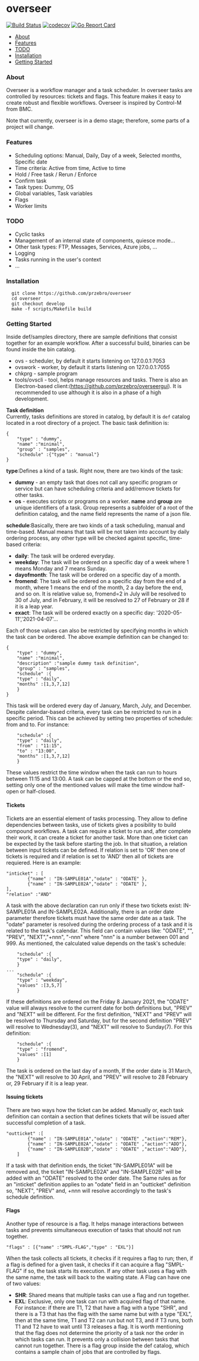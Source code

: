 # overseer
[![Build Status](https://travis-ci.com/przebro/overseer.svg?token=BuDzHpxjhcjeKFWW17aH&branch=develop)](https://travis-ci.com/przebro/overseer)
[![codecov](https://codecov.io/gh/przebro/overseer/branch/develop/graph/badge.svg?token=GGT2W1ARNU)](https://codecov.io/gh/przebro/overseer)
[![Go Report Card](https://goreportcard.com/badge/github.com/przebro/overseer)](https://goreportcard.com/report/github.com/przebro/overseer)

- [About](#about)
- [Features](#features)
- [TODO](#todo)
- [Installation](#installation)
- [Getting Started](#getting-started)

### About
Overseer is a workflow manager and a task scheduler. In overseer tasks are controlled by resources: tickets and flags. This feature makes it easy to create robust and flexible workflows. Overseer is inspired by Control-M from BMC.

Note that currently, overseer is in a demo stage; therefore, some parts of a project will change.

### Features
* Scheduling options: Manual, Daily, Day of a week, Selected months, Specific date
* Time criteria: Active from time, Active to time
* Hold / Free task / Rerun / Enforce
* Confirm task
* Task types: Dummy, OS
* Global variables, Task variables
* Flags
* Worker limits
### TODO
* Cyclic tasks
* Management of an internal state of components, quiesce mode...
* Other task types: FTP, Messages, Services, Azure jobs, ...
* Logging
* Tasks running in the user's context
* ...
### Installation
```
  git clone https://github.com/przebro/overseer
  cd overseer
  git checkout develop
  make -f scripts/Makefile build
```
### Getting Started 
Inside def/samples directory, there are sample definitions that consist together for an example workflow.
After a successful build, binaries can be found inside the bin catalog.
* ovs - scheduler, by default it starts listening on 127.0.0.1:7053
* ovswork - worker, by default it starts listening on 127.0.0.1:7055
* chkprg - sample program
* tools/ovscli - tool, helps manage resources and tasks. There is also an Electron-based client:(https://github.com/przebro/overseergui). It is recommended to use although it is also in a phase of a high development.

**Task definition**\
Currently, tasks definitions are stored in catalog, by default it is `def` catalog located in a root directory of a project.
The basic task definition is:
```
{
    "type" : "dummy",
    "name" :"minimal",
    "group" : "samples",
    "schedule" :{"type" : "manual"}
}
```
**type**:Defines a kind of a task. Right now, there are two kinds of the task:
- **dummy** - an empty task that does not call any specific program or service but can have scheduling criteria and add/remove tickets for other tasks.
- **os** - executes scripts or programs on a worker.
**name** and **group** are unique identifiers of a task. Group represents a subfolder of a root of the definition catalog, and the name field represents the name of a json file.

**schedule**:Basically, there are two kinds of a task scheduling, manual and time-based. Manual means that task will be not taken into account by daily ordering process, any other type will be checked against specific, time-based criteria:
- **daily**: The task will be ordered everyday.
- **weekday**: The task will be ordered on a specific day of a week where 1 means Monday and 7 means Sunday.
- **dayofmonth**: The task will be ordered on a specific day of a month.
- **fromend**: The task will be ordered on a specific day from the end of a month, where 1 means the end of the month, 2 a day before the end, and so on.
It is relative value so, fromend=2 in July will be resolved to 30 of July, and in February, it will be resolved to 27 of February or 28 if it is a leap year.
- **exact**: The task will be ordered exactly on a specific day: '2020-05-11','2021-04-07'...

Each of those values can also be restricted by specifying months in which the task can be ordered. The above example definition can be changed to:
```
{
    "type" : "dummy",
    "name" :"minimal",
    "description" :"sample dummy task definition",
    "group" : "samples",
    "schedule" :{
    "type" : "daily",
    "months" :[1,3,7,12]
    }
}
```
This task will be ordered every day of January, March, July, and December.
Despite calendar-based criteria, every task can be restricted to run in a specific period. This can be achieved by setting two properties of schedule:
from and to. For instance:
```
    "schedule" :{
    "type" : "daily",
    "from" : "11:15",
    "to" : "13:00",
    "months" :[1,3,7,12]
    }
```
These values restrict the time window when the task can run to hours between 11:15 and 13:00. A task can be capped at the bottom or the end so, setting only one of the mentioned values will make the time window half-open or half-closed.
#### Tickets
Tickets are an essential element of tasks processing. They allow to define dependencies between tasks, use of tickets gives a posibility to build compound 
workflows. A task can require a ticket to run and, after complete their work, it can create a ticket for another task. More than one ticket can be expected by the task before starting the job. In that situation, a relation between input tickets can be defined. If relation is set to 'OR' then one of tickets is required
and if relation is set to 'AND' then all of tickets are requiered.
Here is an example:
```
"inticket" : [
        {"name" : "IN-SAMPLE01A","odate" : "ODATE" },
        {"name" : "IN-SAMPLE02A","odate" : "ODATE" },
],
"relation" :"AND"
```
A task with the above declaration can run only if these two tickets exist: IN-SAMPLE01A and IN-SAMPLE02A. Additionally, there is an order date parameter therefore tickets must have the same order date as a task. The "odate" parameter is resolved during the ordering process of a task and it is related to the task's calendar. This field can contain values like: "ODATE", "", "PREV", "NEXT","+nnn", "-nnn" where "nnn" is a number between 001 and 999. As mentioned, the calculated value depends on the task's schedule:
```
    "schedule" :{
    "type" : "daily",
    }
...
    "schedule" :{
    "type" : "weekday",
    "values" :[3,5,7]
    }
```
If these definitions are ordered on the Friday 8 January 2021, the "ODATE" value will always resolve to the current date for both definitions but, "PREV" and "NEXT" will be different. For the first definition, "NEXT" and "PREV" will be resolved to Thursday and Saturday, but for the second definition "PREV" will resolve to Wednesday(3), and "NEXT" will resolve to Sunday(7).
For this definition:
```
    "schedule" :{
    "type" : "fromend",
    "values" :[1]
    }
```
The task is ordered on the last day of a month, If the order date is 31 March, the "NEXT" will resolve to 30 April, and "PREV" will resolve to 28 February or,
29 February if it is a leap year.
#### Issuing tickets
There are two ways how the ticket can be added. Manually or, each task definition can contain a section that defines tickets that will be issued after successful completion of a task.
```
"outticket" :[
        {"name" : "IN-SAMPLE01A","odate" : "ODATE" ,"action":"REM"},
        {"name" : "IN-SAMPLE02A","odate" : "ODATE" ,"action":"ADD"},
        {"name" : "IN-SAMPLE02B","odate" : "ODATE" ,"action":"ADD"},
    ]
```
If a task with that definition ends, the ticket "IN-SAMPLE01A" will be removed and, the ticket "IN-SAMPLE02A" and "IN-SAMPLE02B" will be added with an "ODATE" resolved to the order date. The Same rules as for an "inticket" definition applies to an "odate" field in an "outticket" definition so, "NEXT", "PREV" and, +nnn will resolve accordingly to the task's schedule definition.
#### Flags
Another type of resource is a flag. It helps manage interactions between tasks and prevents simultaneous execution of tasks that should not run together.
```
"flags" : [{"name" :"SMPL-FLAG","type" : "EXL"}]
```
When the task collects all tickets, it checks if it requires a flag to run; then, if a flag is defined for a given task, it checks if it can acquire a flag "SMPL-FLAG" if so, the task starts its execution. If any other task uses a flag with the same name, the task will back to the waiting state.
A Flag can have one of two values:
- **SHR**: Shared means that multiple tasks can use a flag and run together.
- **EXL**: Exclusive, only one task can run with acquired flag of that name.
For instance: if there are T1, T2 that have a flag with a type "SHR", and there is a T3 that has the flag with the same name but with a type "EXL", then
at the same time, T1 and T2 can run but not T3, and if T3 runs, both T1 and T2 have to wait until T3 releases a flag. It is worth mentioning that the flag does not determine the priority of a task nor the order in which tasks can run. It prevents only a collision between tasks that cannot run together. There is a flag group inside the def catalog, which contains a sample chain of jobs that are controlled by flags.